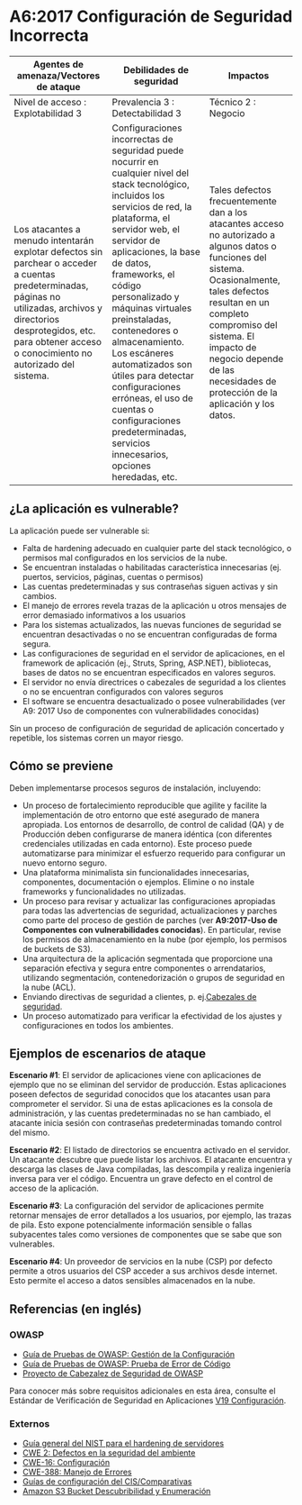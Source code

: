# A6:2017 Configuración de Seguridad Incorrecta

| Agentes de amenaza/Vectores de ataque | Debilidades de seguridad         |      Impactos       |
| -- | -- | -- |
| Nivel de acceso : Explotabilidad 3    | Prevalencia 3 : Detectabilidad 3 | Técnico 2 : Negocio |
Los atacantes a menudo intentarán explotar defectos sin parchear o acceder a cuentas predeterminadas, páginas no utilizadas, archivos y directorios desprotegidos, etc. para obtener acceso o conocimiento no autorizado del sistema. | Configuraciones incorrectas de seguridad puede nocurrir en cualquier nivel del stack tecnológico, incluidos los servicios de red, la plataforma, el servidor web, el servidor de aplicaciones, la base de datos, frameworks, el código personalizado y máquinas virtuales preinstaladas, contenedores o almacenamiento. Los escáneres automatizados son útiles para detectar configuraciones erróneas, el uso de cuentas o configuraciones predeterminadas, servicios innecesarios, opciones heredadas, etc. | Tales defectos frecuentemente dan a los atacantes acceso no autorizado a algunos datos o funciones del sistema. Ocasionalmente, tales defectos resultan en un completo compromiso del sistema. El impacto de negocio depende de las necesidades de protección de la aplicación y los datos. |

## ¿La aplicación es vulnerable?

La aplicación puede ser vulnerable si:

- Falta de hardening adecuado en cualquier parte del stack tecnológico, o permisos mal configurados en los servicios de la nube.
- Se encuentran instaladas o habilitadas característica innecesarias (ej. puertos, servicios, páginas, cuentas o permisos)
- Las cuentas predeterminadas y sus contraseñas siguen activas y sin cambios.
- El manejo de errores revela trazas de la aplicación u otros mensajes de error demasiado informativos a los usuarios
- Para los sistemas actualizados, las nuevas funciones de seguridad se encuentran desactivadas o no se encuentran configuradas de forma segura.
- Las configuraciones de seguridad en el servidor de aplicaciones, en el framework de aplicación (ej., Struts, Spring, ASP.NET), bibliotecas, bases de datos no se encuentran especificados en valores seguros.
- El servidor no envía directrices o cabezales de seguridad a los clientes o no se encuentran configurados con valores seguros
- El software se encuentra desactualizado o posee vulnerabilidades (ver A9: 2017 Uso de componentes con vulnerabilidades conocidas)

Sin un proceso de configuración de seguridad de aplicación concertado y repetible, los sistemas corren un mayor riesgo.

## Cómo se previene

Deben implementarse procesos seguros de instalación, incluyendo:

- Un proceso de fortalecimiento reproducible que agilite y facilite la implementación de otro entorno que esté asegurado de manera apropiada. Los entornos de desarrollo, de control de calidad (QA)  y de Producción deben configurarse de manera idéntica (con diferentes credenciales utilizadas en cada entorno). Este proceso puede automatizarse para minimizar el esfuerzo requerido para configurar un nuevo entorno seguro.
- Una plataforma minimalista sin funcionalidades innecesarias, componentes, documentación o ejemplos. Elimine o no instale frameworks y funcionalidades no utilizadas.
- Un proceso para revisar y actualizar las configuraciones apropiadas para todas las advertencias de seguridad, actualizaciones y parches como parte del proceso de gestión de parches (ver **A9:2017-Uso de Componentes con vulnerabilidades conocidas**). En particular, revise los permisos de almacenamiento en la nube (por ejemplo, los permisos de buckets de S3).
- Una arquitectura de la aplicación segmentada que proporcione una separación efectiva y segura entre componentes o arrendatarios, utilizando segmentación, contenedorización o grupos de seguridad en la nube (ACL).
- Enviando directivas de seguridad a clientes, p. ej.[Cabezales de seguridad](https://owasp.org/www-project-secure-headers/).
- Un proceso automatizado para verificar la efectividad de los ajustes y configuraciones en todos los ambientes.

## Ejemplos de escenarios de ataque

**Escenario #1**: El servidor de aplicaciones viene con aplicaciones de ejemplo que no se eliminan del servidor de producción. Estas aplicaciones  poseen defectos de seguridad conocidos que los atacantes usan para comprometer el servidor. Si una de estas aplicaciones es la consola de administración, y las cuentas predeterminadas no se han cambiado, el atacante inicia sesión con contraseñas predeterminadas tomando control del mismo.

**Escenario #2**: El listado de directorios se encuentra activado en el servidor. Un atacante descubre que puede listar los archivos. El atacante encuentra y descarga las clases de Java compiladas, las descompila y realiza ingeniería inversa para ver el código. Encuentra un grave defecto en el control de acceso de la aplicación.

**Escenario #3**: La configuración del servidor de aplicaciones permite retornar mensajes de error detallados a los usuarios, por ejemplo, las trazas de pila. Esto expone potencialmente información sensible o fallas subyacentes tales como versiones de componentes que se sabe que son vulnerables.

**Escenario #4**: Un proveedor de servicios en la nube (CSP) por defecto permite a otros usuarios del CSP acceder a sus archivos desde internet. Esto permite el acceso a datos sensibles almacenados en la nube.


## Referencias (en inglés)

### OWASP

- [Guía de Pruebas de OWASP: Gestión de la Configuración](https://owasp.org/www-project-web-security-testing-guide/latest/4-Web_Application_Security_Testing/02-Configuration_and_Deployment_Management_Testing/README)
- [Guía de Pruebas de OWASP: Prueba de Error de Código](https://owasp.org/www-project-web-security-testing-guide/latest/4-Web_Application_Security_Testing/08-Testing_for_Error_Handling/README)
- [Proyecto de Cabezalez de Seguridad de OWASP](https://owasp.org/www-project-secure-headers/)

Para conocer más sobre requisitos adicionales en esta área, consulte el Estándar de Verificación de Seguridad en Aplicaciones [V19 Configuración](https://github.com/OWASP/ASVS/blob/v4.0.2/4.0/en/0x22-V14-Config.md).

### Externos

- [Guía general del NIST para el hardening de servidores]((https://csrc.nist.gov/publications/detail/sp/800-123/final))
- [CWE 2: Defectos en la seguridad del ambiente](https://cwe.mitre.org/data/definitions/2.html)
- [CWE-16: Configuración](https://cwe.mitre.org/data/definitions/16.html)
- [CWE-388: Manejo de Errores](https://cwe.mitre.org/data/definitions/388.html)
- [Guías de configuración del CIS/Comparativas](https://www.cisecurity.org/cis-benchmarks/)
- [Amazon S3 Bucket Descubribilidad y Enumeración](https://blog.websecurify.com/2017/10/aws-s3-bucket-discovery.html)








